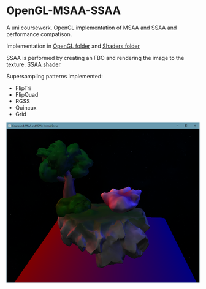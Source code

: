 # OpenGL-MSAA-SSAA
 A uni coursework. OpenGL implementation of MSAA and SSAA and performance compatison.
 
 Implementation in [OpenGL folder](Coursework/OpenGL) and [Shaders folder](Coursework/OpenGL/Resources/Shaders)
 
 SSAA is performed by creating an FBO and rendering the image to the texture. [SSAA shader](Coursework/OpenGL/Resources/Shaders/SSAA.fs)

Supersampling patterns implemented:
 - FlipTri
 - FlipQuad
 - RGSS
 - Quincux
 - Grid
 
 ![](Screenshots_TestData/s6.PNG)
